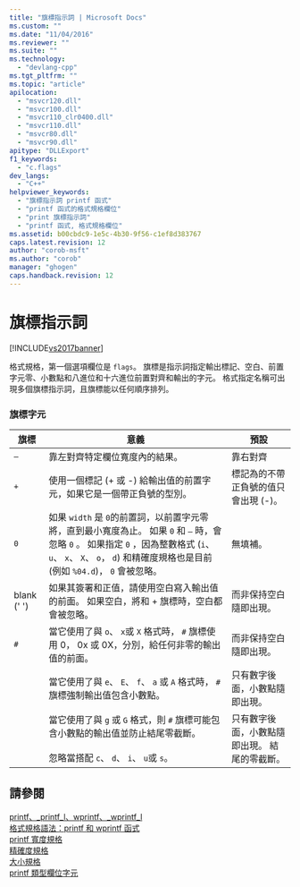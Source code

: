 ```yaml
---
title: "旗標指示詞 | Microsoft Docs"
ms.custom: ""
ms.date: "11/04/2016"
ms.reviewer: ""
ms.suite: ""
ms.technology: 
  - "devlang-cpp"
ms.tgt_pltfrm: ""
ms.topic: "article"
apilocation: 
  - "msvcr120.dll"
  - "msvcr100.dll"
  - "msvcr110_clr0400.dll"
  - "msvcr110.dll"
  - "msvcr80.dll"
  - "msvcr90.dll"
apitype: "DLLExport"
f1_keywords: 
  - "c.flags"
dev_langs: 
  - "C++"
helpviewer_keywords: 
  - "旗標指示詞 printf 函式"
  - "printf 函式的格式規格欄位"
  - "print 旗標指示詞"
  - "printf 函式, 格式規格欄位"
ms.assetid: b00cbdc9-1e5c-4b30-9f56-c1ef8d383767
caps.latest.revision: 12
author: "corob-msft"
ms.author: "corob"
manager: "ghogen"
caps.handback.revision: 12
---
```

# 旗標指示詞
[!INCLUDE[vs2017banner](../assembler/inline/includes/vs2017banner.md)]

格式規格，第一個選項欄位是 `flags`。  旗標是指示詞指定輸出標記、空白、前置字元零、小數點和八進位和十六進位前置對齊和輸出的字元。  格式指定名稱可出現多個旗標指示詞，且旗標能以任何順序排列。  
  
### 旗標字元  
  
|旗標|意義|預設|  
|--------|--------|--------|  
|`–`|靠左對齊特定欄位寬度內的結果。|靠右對齊|  
|`+`|使用一個標記 \(\+ 或 \-\) 給輸出值的前置字元，如果它是一個帶正負號的型別。|標記為的不帶正負號的值只會出現 \(\-\)。|  
|`0`|如果 `width` 是 `0`的前置詞，以前置字元零將，直到最小寬度為止。  如果 `0` 和 `–` 時，會忽略 `0` 。  如果指定 `0` ，因為整數格式 \(`i`、 `u`、 `x`、 `X`、 `o`， `d`\) 和精確度規格也是目前 \(例如 `%04.d`\)， `0` 會被忽略。|無填補。|  
|blank \(' '\)|如果其簽署和正值，請使用空白寫入輸出值的前面。  如果空白，將和 \+ 旗標時，空白都會被忽略。|而非保持空白隨即出現。|  
|`#`|當它使用了與 `o`、 `x`或 `X` 格式時， `#` 旗標使用 0， 0x 或 0X，分別，給任何非零的輸出值的前面。|而非保持空白隨即出現。|  
||當它使用了與 `e`、 `E`、 `f`、 `a` 或 `A` 格式時， `#` 旗標強制輸出值包含小數點。|只有數字後面，小數點隨即出現。|  
||當它使用了與 `g` 或 `G` 格式，則 `#` 旗標可能包含小數點的輸出值並防止結尾零截斷。<br /><br /> 忽略當搭配 `c`、 `d`、 `i`、 `u`或 `s`。|只有數字後面，小數點隨即出現。  結尾的零截斷。|  
  
## 請參閱  
 [printf、\_printf\_l、wprintf、\_wprintf\_l](../c-runtime-library/reference/printf-printf-l-wprintf-wprintf-l.md)   
 [格式規格語法：printf 和 wprintf 函式](../c-runtime-library/format-specification-syntax-printf-and-wprintf-functions.md)   
 [printf 寬度規格](../c-runtime-library/printf-width-specification.md)   
 [精確度規格](../c-runtime-library/precision-specification.md)   
 [大小規格](../c-runtime-library/size-specification.md)   
 [printf 類型欄位字元](../c-runtime-library/printf-type-field-characters.md)